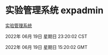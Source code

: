 # 实验管理系统 expadmin
[实验管理系统](http://59.174.8.33:56808/expadmin-782313d2-e1b1-4ea7-932e-3a55e6a1a4d0/)

2022年 06月 19日 星期日 23:20:02 CST

2022年 06月 19日 星期日 15:20:02 GMT
